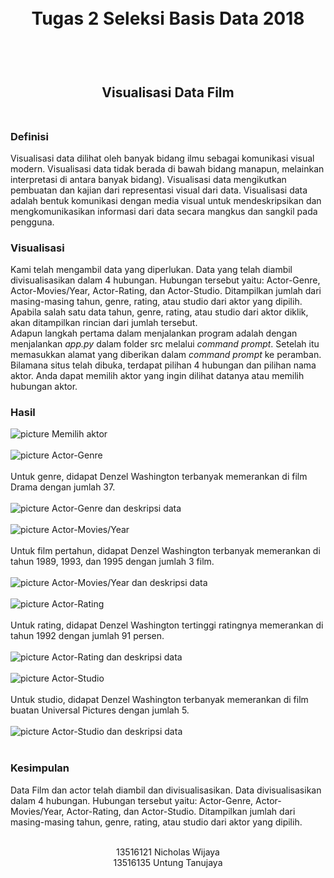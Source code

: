 <h1 align="center">
  <br>
  Tugas 2 Seleksi Basis Data 2018
  <br>
  <br>
</h1>

<h2 align="center">
  <br>
  Visualisasi Data Film
  <br>
  <br>
</h2>


### Definisi
Visualisasi data dilihat oleh banyak bidang ilmu sebagai komunikasi visual modern. Visualisasi data tidak berada di bawah bidang manapun, melainkan interpretasi di antara banyak bidang). Visualisasi data mengikutkan pembuatan dan kajian dari representasi visual dari data. Visualisasi data adalah bentuk komunikasi dengan media visual untuk mendeskripsikan dan mengkomunikasikan informasi dari data secara mangkus dan sangkil pada pengguna.

### Visualisasi
Kami telah mengambil data yang diperlukan. Data yang telah diambil divisualisasikan dalam 4 hubungan. Hubungan tersebut yaitu: Actor-Genre, Actor-Movies/Year, Actor-Rating, dan Actor-Studio. Ditampilkan jumlah dari masing-masing tahun, genre, rating, atau studio dari aktor yang dipilih. Apabila salah satu data tahun, genre, rating, atau studio dari aktor diklik, akan ditampilkan rincian dari jumlah tersebut. 
<br>
Adapun langkah pertama dalam menjalankan program adalah dengan menjalankan *app.py* dalam folder src melalui *command prompt*.  Setelah itu memasukkan alamat yang diberikan dalam *command prompt* ke peramban. Bilamana situs telah dibuka, terdapat pilihan 4 hubungan dan pilihan nama aktor. Anda dapat memilih aktor yang ingin dilihat datanya atau memilih hubungan aktor.

### Hasil
![picture](screencapture/actor.JPG)
Memilih aktor
<br>
<br>
![picture](screencapture/actorgenre1.JPG)
Actor-Genre
<br>
<br>
Untuk genre, didapat Denzel Washington terbanyak memerankan di film Drama dengan jumlah 37.
<br>
<br>
![picture](screencapture/actorgenre2.JPG)
Actor-Genre dan deskripsi data 
<br>
<br>
![picture](screencapture/actormovie1.JPG)
Actor-Movies/Year
<br>
<br>
Untuk film pertahun, didapat Denzel Washington terbanyak memerankan di tahun 1989, 1993, dan 1995 dengan jumlah 3 film.
<br>
<br>
![picture](screencapture/actormovie2.JPG)
Actor-Movies/Year dan deskripsi data 
<br>
<br>
![picture](screencapture/actorrating1.JPG)
Actor-Rating
<br>
<br>
Untuk rating, didapat Denzel Washington tertinggi ratingnya memerankan di tahun 1992 dengan jumlah 91 persen.
<br>
<br>
![picture](screencapture/actorrating2.JPG)
Actor-Rating dan deskripsi data 
<br>
<br>
![picture](screencapture/actorstudio1.JPG)
Actor-Studio
<br>
<br>
Untuk studio, didapat Denzel Washington terbanyak memerankan di film buatan Universal Pictures dengan jumlah 5.
<br>
<br>
![picture](screencapture/actorstudio2.JPG)
Actor-Studio dan deskripsi data 
<br>
<br>

### Kesimpulan
Data Film dan actor telah diambil dan divisualisasikan. Data divisualisasikan dalam 4 hubungan. Hubungan tersebut yaitu: Actor-Genre, Actor-Movies/Year, Actor-Rating, dan Actor-Studio. Ditampilkan jumlah dari masing-masing tahun, genre, rating, atau studio dari aktor yang dipilih. 

<p align="center">
  <br>
  13516121 Nicholas Wijaya
  <br>
  13516135 Untung Tanujaya
  <br>
  <br>
</p>